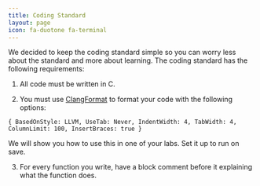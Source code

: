 ```yaml
---
title: Coding Standard
layout: page
icon: fa-duotone fa-terminal
---
```


We decided to keep the coding standard simple so you can worry less about the standard and more about learning. The coding standard has the following requirements:

1. All code must be written in C.
  
2. You must use [ClangFormat](https://clang.llvm.org/docs/ClangFormat.html) to format your code with the following options: 
  ```
  { BasedOnStyle: LLVM, UseTab: Never, IndentWidth: 4, TabWidth: 4, ColumnLimit: 100, InsertBraces: true }
  ```
  We will show you how to use this in one of your labs. Set it up to run on save.

3. For every function you write, have a block comment before it explaining what the function does.
